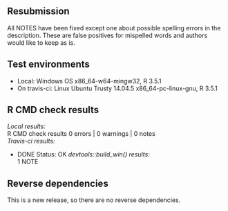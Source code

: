 ## Resubmission
All NOTES have been fixed except one about possible spelling errors in the description. These are false positives for mispelled words and authors would like to keep as is.  

## Test environments
* Local: Windows OS  x86_64-w64-mingw32, R 3.5.1
* On travis-ci: Linux Ubuntu Trusty 14.04.5 x86_64-pc-linux-gnu, R 3.5.1

## R CMD check results

*Local results:*   
R CMD check results
0 errors | 0 warnings | 0 notes  
*Travis-ci results:*   
* DONE
Status: OK 
*devtools::build_win() results:*   
1 NOTE

## Reverse dependencies
This is a new release, so there are no reverse dependencies.
